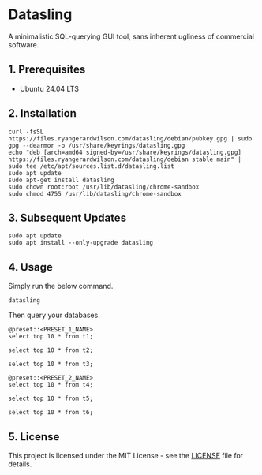 # Datasling

A minimalistic SQL-querying GUI tool, sans inherent ugliness of commercial software.

## 1. Prerequisites

- Ubuntu 24.04 LTS

## 2. Installation

    curl -fsSL https://files.ryangerardwilson.com/datasling/debian/pubkey.gpg | sudo gpg --dearmor -o /usr/share/keyrings/datasling.gpg
    echo "deb [arch=amd64 signed-by=/usr/share/keyrings/datasling.gpg] https://files.ryangerardwilson.com/datasling/debian stable main" | sudo tee /etc/apt/sources.list.d/datasling.list
    sudo apt update
    sudo apt-get install datasling
    sudo chown root:root /usr/lib/datasling/chrome-sandbox
    sudo chmod 4755 /usr/lib/datasling/chrome-sandbox

## 3. Subsequent Updates

    sudo apt update
    sudo apt install --only-upgrade datasling

## 4. Usage

Simply run the below command.

    datasling

Then query your databases.

    @preset::<PRESET_1_NAME>
    select top 10 * from t1;

    select top 10 * from t2;

    select top 10 * from t3;

    @preset::<PRESET_2_NAME>
    select top 10 * from t4;

    select top 10 * from t5;

    select top 10 * from t6;

## 5. License

This project is licensed under the MIT License - see the [LICENSE](LICENSE) file for details.


